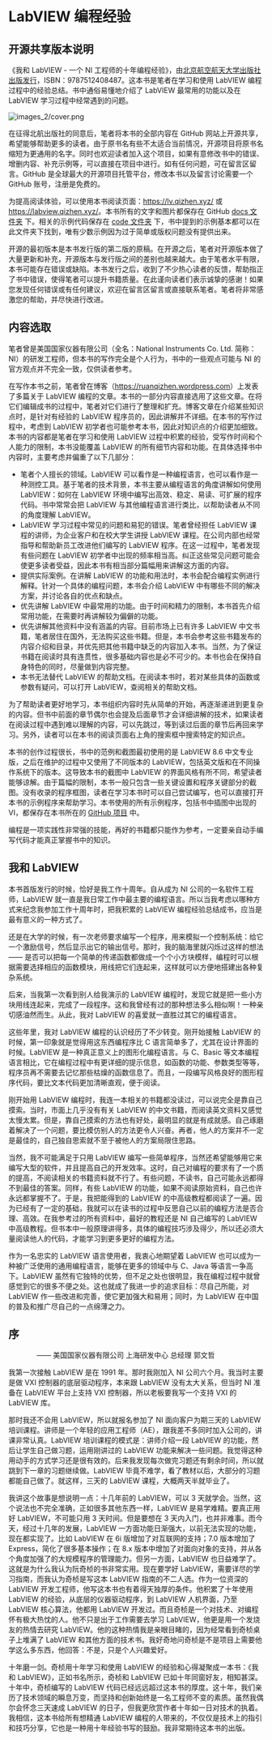 # LabVIEW 编程经验

## 开源共享版本说明

《我和 LabVIEW - 一个 NI 工程师的十年编程经验》，由[北京航空航天大学出版社出版发行](http://service.buaapress.com.cn/mzs/book/detail/id/2624)，ISBN：9787512408487。这本书是笔者在学习和使用 LabVIEW 编程过程中的经验总结。书中通俗易懂地介绍了 LabVIEW 最常用的功能以及在 LabVIEW 学习过程中经常遇到的问题。

![images_2/cover.png](images_2/cover.png "原书封面")

在征得北航出版社的同意后，笔者将本书的全部内容在 GitHub 网站上开源共享，希望能够帮助更多的读者。由于原书名有些不太适合当前情况，开源项目将原书名缩短为更通用的名字。同时也欢迎读者加入这个项目，如果有意修改书中的错误、增删内容、补充示例等，可以直接在项目中进行。如有任何问题，可在留言区留言。GitHub 是全球最大的开源项目托管平台，修改本书以及留言讨论需要一个 GitHub 账号，注册是免费的。

为提高阅读体验，可以使用本书阅读页面：<https://lv.qizhen.xyz/> 或 <https://labview.qizhen.xyz/>。本书所有的文字和图片都保存在 GitHub [docs 文件夹](https://github.com/ruanqizhen/labview_book/tree/main/docs) 下。相关的示例代码保存在 [code 文件夹](https://github.com/ruanqizhen/labview_book/tree/main/code) 下，书中提到的示例基本都可以在此文件夹下找到，唯有少数示例因为过于简单或版权问题没有提供出来。

开源的最初版本是本书发行版的第二版的原稿。在开源之后，笔者对开源版本做了大量更新和补充，开源版本与发行版之间的差别也越来越大。由于笔者水平有限，本书可能存在错误或缺陷。本书发行之后，收到了不少热心读者的反馈，帮助指正了书中错误，使得笔者可以提升书籍质量。在此谨向读者们表示诚挚的感谢！如果您发现任何错误或有任何建议，欢迎在留言区留言或直接联系笔者。笔者将非常感激您的帮助，并尽快进行改进。


## 内容选取

笔者曾是美国国家仪器有限公司（全名：National Instruments Co. Ltd. 简称：NI）的研发工程师，但本书的写作完全是个人行为，书中的一些观点可能与 NI 的官方观点并不完全一致，仅供读者参考。

在写作本书之前，笔者曾在博客（<https://ruanqizhen.wordpress.com>）上发表了多篇关于 LabVIEW 编程的文章。本书的一部分内容直接选用了这些文章。在将它们编辑成书的过程中，笔者对它们进行了整理和扩充。博客文章在介绍某些知识点时，是针对有经验的 LabVIEW 程序员的，因此讲解并不详细。在本书的写作过程中，考虑到 LabVIEW 初学者也可能参考本书，因此对知识点的介绍更加细致。本书的内容都是笔者在学习和使用 LabVIEW 过程中积累的经验，受写作时间和个人能力的限制，本书没能覆盖 LabVIEW 的所有细节内容和功能。在具体选择书中内容时，主要考虑并偏重了以下几部分：

* 笔者个人擅长的领域。LabVIEW 可以看作是一种编程语言，也可以看作是一种测控工具。基于笔者的技术背景，本书主要从编程语言的角度讲解如何使用 LabVIEW：如何在 LabVIEW 环境中编写出高效、稳定、易读、可扩展的程序代码。书中常常会把 LabVIEW 与其他编程语言进行类比，以帮助读者从不同的角度理解 LabVIEW。
* LabVIEW 学习过程中常见的问题和易犯的错误。笔者曾经担任 LabVIEW 课程的讲师，为企业客户和在校大学生讲授 LabVIEW 课程。在公司内部也经常指导和帮助新员工改进他们编写的 LabVIEW 程序。在这一过程中，笔者发现有些问题在 LabVIEW 初学者中出现的频率相当高。纠正这些常见问题可能会使更多读者受益，因此本书有相当部分篇幅用来讲解这方面的内容。
* 提供实际案例。在讲解 LabVIEW 的功能和用法时，本书会配合编程实例进行解释。针对一个具体的编程问题，本书会介绍 LabVIEW 中有哪些不同的解决方案，并讨论各自的优点和缺点。
* 优先讲解 LabVIEW 中最常用的功能。由于时间和精力的限制，本书首先介绍常用功能，在需要时再讲解较为偏僻的功能。
* 优先讲解其他资料中没有涵盖的内容。目前市场上已有许多 LabVIEW 中文书籍，笔者居住在国外，无法购买这些书籍。但是，本书会参考这些书籍发布的内容介绍和目录，并优先把其他书籍中缺乏的内容加入本书。当然，为了保证书籍在阅读时具有连贯性，很多基础内容也是必不可少的。本书也会在保持自身特色的同时，尽量做到内容完整。
* 本书无法替代 LabVIEW 的帮助文档。在阅读本书时，若对某些具体的函数或参数有疑问，可以打开 LabVIEW，查阅相关的帮助文档。

为了帮助读者更好地学习，本书组织内容时先从简单的开始，再逐渐递进到更复杂的内容。但书中前面的章节偶尔也会提及后面章节才会详细讲解的技术，如果读者在阅读过程中遇到难以理解的内容，可以先跳过，等到读过后面的章节后再回来学习。另外，读者可以在本书的阅读页面右上角的搜索框中搜索特定的知识点。

本书的创作过程很长，书中的范例和截图最初使用的是 LabVIEW 8.6 中文专业版，之后在维护的过程中又使用了不同版本的 LabVIEW，包括英文版和在不同操作系统下的版本。这导致本书的截图中 LabVIEW 的界面风格有所不同，希望读者能够谅解。由于篇幅的限制，本书一般只包含一些关键设置和程序关键部分的截图。没有收录的程序框图，读者在学习本书时可以自己尝试编写，也可以直接打开本书的示例程序来帮助学习。本书使用的所有示例程序，包括书中插图中出现的 VI，都保存在本书所在的 [GitHub 项目](https://github.com/ruanqizhen/labview_book/tree/main/code) 中。

编程是一项实践性非常强的技能，再好的书籍都只能作为参考，一定要亲自动手编写代码才能真正掌握书中的知识。


## 我和 LabVIEW

本书首版发行的时候，恰好是我工作十周年。自从成为 NI 公司的一名软件工程师，LabVIEW 就一直是我日常工作中最主要的编程语言。所以当我考虑以哪种方式来纪念我参加工作十周年时，把我积累的 LabVIEW 编程经验总结成书，应当是最有意义的一种方式了。

还是在大学的时候，有一次老师要求编写一个程序，用来模拟一个控制系统：给它一个激励信号，然后显示出它的输出信号。那时，我的脑海里就闪烁过这样的想法 —— 是否可以把每一个简单的传递函数都做成一个个小方块模样，编程时可以根据需要选择相应的函数模块，用线把它们连起来，这样就可以方便地搭建出各种复杂系统。

后来，当我第一次看到别人给我演示的 LabVIEW 编程时，发现它就是把一些小方块用线连起来，完成了一段程序。这和我曾经有过的那种想法多么相似啊！一种亲切感油然而生。从此，我对 LabVIEW 的喜爱就一直胜过其它的编程语言。

这些年里，我对 LabVIEW 编程的认识经历了不少转变。刚开始接触 LabVIEW 的时候，第一印象就是觉得用这东西编程序比 C 语言简单多了，尤其在设计界面的时候。LabVIEW 是一种真正意义上的图形化编程语言。与 C、Basic 等文本编程语言相比，它在编程过程中有更详细的提示信息，如函数的功能、参数类型等等，程序员再不需要去记忆那些枯燥的函数信息了。而且，一段编写风格良好的图形程序代码，要比文本代码更加清晰直观，便于阅读。

刚开始用 LabVIEW 编程时，我连一本相关的书籍都没读过，可以说完全是靠自己摸索。当时，市面上几乎没有有关 LabVIEW 的中文书籍，而阅读英文资料又感觉太慢太累。但是，靠自己摸索的方法也有好处，最明显的就是有成就感。自己琢磨着解决了一个问题，要比模仿别人的方法更令人兴奋。再者，他人的方案并不一定是最佳的，自己独自思索就不至于被他人的方案局限住思路。

当然，我不可能满足于只用 LabVIEW 编写一些简单程序，当然还希望能够用它来编写大型的软件，并且提高自己的开发效率。这时，自己对编程的要求有了一个质的提高，不阅读相关的书籍资料就不行了。有些问题，不读书，自己可能永远都得不到最佳的答案。同样，有些 LabVIEW 的功能，如果不阅读原始资料，自己也许永远都掌握不了。于是，我把能得到的 LabVIEW 的中高级教程都阅读了一遍。因为已经有了一定的基础，我就可以在读书的过程中反思自己以前的编程方法是否合理、高效。在我参考过的所有资料中，最好的教程还是 NI 自己编写的 LabVIEW 中高级教程。但书本中一般原理讲得多，具体的编程技巧涉及得少，所以还必须大量阅读他人的代码，才能学习到更多更好的编程方法。

作为一名忠实的 LabVIEW 语言使用者，我衷心地期望着 LabVIEW 也可以成为一种被广泛使用的通用编程语言，能够在更多的领域中与 C、Java 等语言一争高下。LabVIEW 虽然有它独特的优势，但不足之处也很明显，我在编程过程中就曾感觉到它的很多不便之处。这也就成了我进一步的追求目标：尽自己所能，对 LabVIEW 作一些改进和完善，使它更加强大和易用；同时，为 LabVIEW 在中国的普及和推广尽自己的一点绵薄之力。


## 序

　　　　—— 美国国家仪器有限公司 上海研发中心 总经理 郭文哲

我第一次接触 LabVIEW 是在 1991 年。那时我刚加入 NI 公司六个月。我当时主要是做 VXI 控制器的底层驱动程序，本来跟 LabVIEW 没有太大关系，但当时 NI 准备在 LabVIEW 平台上支持 VXI 控制器，所以老板要我写一个支持 VXI 的 LabVIEW 库。

那时我还不会用 LabVIEW，所以就报名参加了 NI 面向客户为期三天的 LabVIEW 培训课程。讲师是一个年轻的应用工程师（AE），跟我差不多同时加入公司的，讲课非常认真。LabVIEW 培训课程的模式是：讲师介绍一段 LabVIEW 的功能，然后让学生自己做习题，运用刚讲过的 LabVIEW 功能来解决一些问题。我觉得这种用动手的方式学习还是很有效的。后来我发现每次做完习题还有剩余时间，所以就跳到下一章的习题继续做。LabVIEW 毕竟不难学，看了教材以后，大部分的习题都能自己做了。就这样，三天的 LabVIEW 课程，大概两天半就毕业了。

我讲这个故事是想说明一点：十几年前的 LabVIEW，可以 3 天就学会。当然，这个说法也不完全准确，正如很多其他东西一样，LabVIEW 是易学难精。要真正用好 LabVIEW，不可能只用 3 天时间。但是要想在 3 天内入门，也并非难事。而今天，经过十几年的发展，LabVIEW 一方面功能日渐强大，以前无法实现的功能，现在都实现了。比如 LabVIEW 在 6i 版增加了对互联网的支持；7.0 版本增加了 Express，简化了很多基本操作；在 8.x 版本中增加了对面向对象的支持，并从各个角度加强了的大规模程序的管理能力。但另一方面，LabVIEW 也日益难学了。这就是为什么我认为阮奇桢的书非常实用。现在要学好 LabVIEW，需要详尽的学习指南，而我认为奇桢是写这本 LabVIEW 指南的不二人选。作为一位资深的 LabVIEW 开发工程师，他写这本书也有着得天独厚的条件。他积累了十年使用 LabVIEW 的经验，从底层的仪器驱动程序，到 LabVIEW 人机界面，乃至 LabVIEW 核心算法，他都用 LabVIEW 开发过。而且奇桢是一个对技术、对编程怀有极大热忱的人。他不只是出于工作需要去学习 LabVIEW，他更是用一个发烧友的热情去研究 LabVIEW。他的这种热情我是亲眼目睹的，因为经常看到奇桢桌子上堆满了 LabVIEW 和其他方面的技术书。我好奇地问奇桢是不是项目上需要他学这么多东西，他回答：不是，只是个人兴趣爱好。

十年磨一剑。奇桢用十年学习和使用 LabVIEW 的经验和心得凝聚成一本书：《我和 LabVIEW》，正如书名所示，奇桢和 LabVIEW 已如十年同窗好友，相知甚深。十年中，奇桢编写的 LabVIEW 代码已经远远超过这本书的厚度。这十年，我们亲历了技术领域的瞬息万变，而坚持和创新始终是一名工程师不变的素质。虽然我偶尔会怀念三天速成 LabVIEW 的日子，但我更欣赏作者十年如一日对技术的执着。我相信，这本书给所有想精通 LabVIEW 编程的人带来的，不仅仅是技术上的指引和技巧分享，它也是一种用十年经验书写的鼓励。我非常期待这本书的出版。
